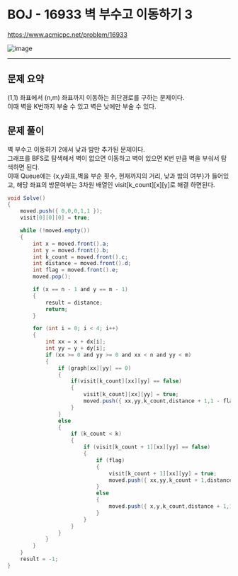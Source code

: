 # BOJ - 16933 벽 부수고 이동하기 3

https://www.acmicpc.net/problem/16933

![image](https://user-images.githubusercontent.com/76749472/162605848-ce4a7f0f-b0d3-4d05-881d-562430e65a0a.png)

<hr/>

## 문제 요약
(1,1) 좌표에서 (n,m) 좌표까지 이동하는 최단경로를 구하는 문제이다.<br>
이때 벽을 K번까지 부술 수 있고 벽은 낮에만 부술 수 있다.

## 문제 풀이
벽 부수고 이동하기 2에서 낮과 밤만 추가된 문제이다.<br>
그래프를 BFS로 탐색해서 벽이 없으면 이동하고 벽이 있으면 K번 만큼 벽을 부숴서 탐색하면 된다.<br>
이때 Queue에는 {x,y좌표,벽을 부순 횟수, 현재까지의 거리, 낮과 밤의 여부}가 들어있고, 해당 좌표의 방문여부는 3차원 배열인 visit[k_count][x][y]로 해결 하면된다.<br>

```csharp
void Solve()
{
	moved.push({ 0,0,0,1,1 });
	visit[0][0][0] = true;

	while (!moved.empty())
	{
		int x = moved.front().a;
		int y = moved.front().b;
		int k_count = moved.front().c;
		int distance = moved.front().d;
		int flag = moved.front().e;
		moved.pop();

		if (x == n - 1 and y == m - 1)
		{
			result = distance;
			return;
		}

		for (int i = 0; i < 4; i++)
		{
			int xx = x + dx[i];
			int yy = y + dy[i];
			if (xx >= 0 and yy >= 0 and xx < n and yy < m)
			{
				if (graph[xx][yy] == 0)
				{
					if(visit[k_count][xx][yy] == false)
					{
						visit[k_count][xx][yy] = true;
						moved.push({ xx,yy,k_count,distance + 1,1 - flag });
					}
				}
				else
				{
					if (k_count < k)
					{
						if (visit[k_count + 1][xx][yy] == false)
						{
							if (flag)
							{
								visit[k_count + 1][xx][yy] = true;
								moved.push({ xx,yy,k_count + 1,distance + 1,1 - flag });
							}
							else
							{
								moved.push({ x,y,k_count,distance + 1,1 - flag });
							}
						}
					}
				}
			}
		}
	}
	result = -1;
}
```
